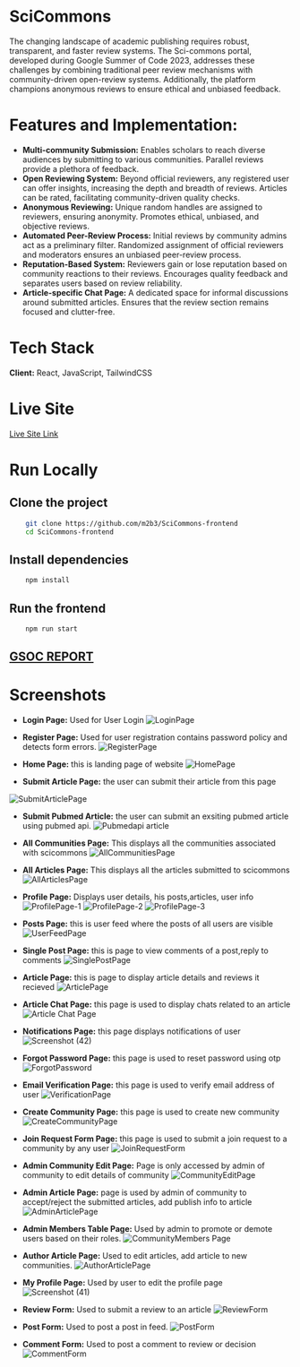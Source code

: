 # SciCommons  

The changing landscape of academic publishing requires robust, transparent, and faster review systems. The Sci-commons portal, developed during Google Summer of Code 2023, addresses these challenges by combining traditional peer review mechanisms with community-driven open-review systems. Additionally, the platform champions anonymous reviews to ensure ethical and unbiased feedback.

# Features and Implementation:
* **Multi-community Submission:**
Enables scholars to reach diverse audiences by submitting to various communities.
Parallel reviews provide a plethora of feedback.
* **Open Reviewing System:**
Beyond official reviewers, any registered user can offer insights, increasing the depth and breadth of reviews.
Articles can be rated, facilitating community-driven quality checks.
* **Anonymous Reviewing:**
Unique random handles are assigned to reviewers, ensuring anonymity.
Promotes ethical, unbiased, and objective reviews.
* **Automated Peer-Review Process:**
Initial reviews by community admins act as a preliminary filter.
Randomized assignment of official reviewers and moderators ensures an unbiased peer-review process.
* **Reputation-Based System:**
Reviewers gain or lose reputation based on community reactions to their reviews.
Encourages quality feedback and separates users based on review reliability.
* **Article-specific Chat Page:**
A dedicated space for informal discussions around submitted articles.
Ensures that the review section remains focused and clutter-free.

# Tech Stack

**Client:** React, JavaScript, TailwindCSS

# Live Site

[Live Site Link](https://www.scicommons.org/)

# Run Locally

## Clone the project

```bash 
    git clone https://github.com/m2b3/SciCommons-frontend
    cd SciCommons-frontend
```

## Install dependencies

```bash
    npm install
```

## Run the frontend

```bash
    npm run start
```
## [GSOC REPORT](https://gist.github.com/JyothiSwaroopReddy07/89c56164a48a833e2bfdc8a5256c46d1)


# Screenshots

* **Login Page:** Used for User Login
![LoginPage](https://user-images.githubusercontent.com/107217455/274799626-2c1b5fa4-90df-4d97-9d24-fe044fa5eba9.png)

* **Register Page:** Used for user registration contains password policy and detects form errors.
![RegisterPage](https://user-images.githubusercontent.com/107217455/274799678-a760a772-6bef-4fa9-b955-76d2c3775c7c.png)

* **Home Page:** this is landing page of website
![HomePage](https://user-images.githubusercontent.com/107217455/274799573-24cd8425-029d-4f8d-8a22-a4f93914768c.png)
																
* **Submit Article Page:** the user can submit their article from this page

![SubmitArticlePage](https://user-images.githubusercontent.com/107217455/274804029-d72b3eb8-3eab-4c23-b280-515238927e4a.png)

* **Submit Pubmed Article:** the user can submit an exsiting pubmed article using pubmed api.
![Pubmedapi article](https://user-images.githubusercontent.com/107217455/274810750-0c4b14d5-ea53-4ec4-a832-ae8b6e957c7e.png)



* **All Communities Page:** This displays all the communities associated with scicommons
![AllCommunitiesPage](https://user-images.githubusercontent.com/107217455/274799775-1f738c30-d28d-47cc-961c-c9c453e4fd72.png)

* **All Articles Page:** This displays all the articles submitted to scicommons
![AllArticlesPage](https://user-images.githubusercontent.com/107217455/274799803-82d77087-d0d4-4088-8106-95478389c954.png)

* **Profile Page:** Displays user details, his posts,articles, user info
![ProfilePage-1](https://user-images.githubusercontent.com/107217455/274802644-698b82a7-6b00-4c0d-b5f1-7a66d2e326b9.png)
![ProfilePage-2](https://user-images.githubusercontent.com/107217455/274802673-70ac6f3c-8313-4266-a37b-a388697997f1.png)
![ProfilePage-3](https://user-images.githubusercontent.com/107217455/274802710-373c4d70-55ca-4d0d-94ab-cfc95323501a.png)


* **Posts Page:** this is user feed where the posts of all users are visible
![UserFeedPage](https://user-images.githubusercontent.com/107217455/274802793-d9bb5977-47bb-4041-b838-ac4a91949621.png)
																
* **Single Post Page:** this is page to view comments of a post,reply to comments
![SinglePostPage](https://user-images.githubusercontent.com/107217455/274802831-d330f4ba-ce21-4f0a-b8ca-261d9c385d86.png)

* **Article Page:** this is page to display article details and reviews it recieved
![ArticlePage](https://user-images.githubusercontent.com/107217455/274802885-586111e8-e74b-458f-9e6b-d18c1b167ba0.png)

* **Article Chat Page:** this page is used to display chats related to an article
![Article Chat Page](https://user-images.githubusercontent.com/107217455/274803769-8cc795aa-92a5-4b63-97dc-899b7bf80676.png)


* **Notifications Page:** this page displays notifications of user
![Screenshot (42)](https://user-images.githubusercontent.com/107217455/274803597-388e67f9-265f-4836-9e94-2d2c03ab9d3a.png)


* **Forgot Password Page:** this page is used to reset password using otp
![ForgotPassword](https://user-images.githubusercontent.com/107217455/274802941-5db93377-b7cf-4e43-b07b-80e58cdea951.png)

* **Email Verification Page:** this page is used to verify email address of user
![VerificationPage](https://user-images.githubusercontent.com/107217455/274802973-8756d804-8c65-40a9-84dd-d925302d24b6.png)

* **Create Community Page:** this page is used to create new community
![CreateCommunityPage](https://user-images.githubusercontent.com/107217455/274802999-ce551803-2cd7-4ab9-b64d-31efe5f2e531.png)

* **Join Request Form Page:** this page is used to submit a join request to a community by any user
![JoinRequestForm](https://user-images.githubusercontent.com/107217455/274803021-b8cc65be-0c28-4aa3-890a-32ccc1ef7856.png)

* **Admin Community Edit Page:** Page is only accessed by admin of community to edit details of community
![CommunityEditPage](https://user-images.githubusercontent.com/107217455/274803066-aeccb074-f07a-4e48-a113-12c0c11abd14.png)

* **Admin Article Page:** page is used by admin of community to accept/reject the submitted articles, add publish info to article
![AdminArticlePage](https://user-images.githubusercontent.com/107217455/274803094-7ccff104-0a25-4692-840c-a117c7098f60.png)

* **Admin Members Table Page:** Used by admin to promote or demote users based on their roles.
![CommunityMembers Page](https://user-images.githubusercontent.com/107217455/274803148-c5d3c636-f69f-4642-9ec2-835743bf60fa.png)

* **Author Article Page:** Used to edit articles, add article to new communities.
![AuthorArticlePage](https://user-images.githubusercontent.com/107217455/274803195-19f944b8-0a2e-47cd-8531-0c60e159cc8f.png)

* **My Profile Page:** Used by user to edit the profile page
![Screenshot (41)](https://user-images.githubusercontent.com/107217455/274803469-8d74a9bd-dd10-4bf6-90cd-9f4242afe1c8.png)


* **Review Form:** Used to submit a review to an article
![ReviewForm](https://user-images.githubusercontent.com/107217455/274803255-0f48e7d7-8283-450e-9576-0d4a0a684eb2.png)

* **Post Form:** Used to post a post in feed.
![PostForm](https://user-images.githubusercontent.com/107217455/274803276-940b7f72-afbc-40c3-ad27-8b725de03528.png)

* **Comment Form:** Used to post a comment to review or decision
![CommentForm](https://user-images.githubusercontent.com/107217455/274803300-7a427a7d-df48-4366-8bd1-d9245822e519.png)






